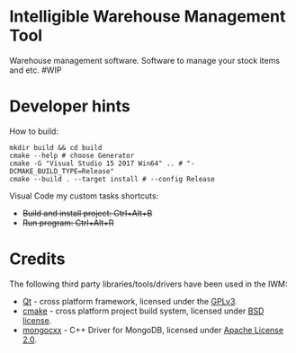 # Intelligible Warehouse Management Tool

Warehouse management software. Software to manage your stock items and etc. #WIP

# Developer hints

How to build: 

```
mkdir build && cd build
cmake --help # choose Generator
cmake -G "Visual Studio 15 2017 Win64" .. # "-DCMAKE_BUILD_TYPE=Release" 
cmake --build . --target install # --config Release
```

Visual Code my custom tasks shortcuts:
- ~~Build and install project: Ctrl+Alt+B~~
- ~~Run program: Ctrl+Alt+R~~


# Credits

The following third party libraries/tools/drivers have been used in the IWM:

- [Qt](https://www.qt.io/download) - cross platform framework, licensed under the [GPLv3](https://www.gnu.org/licenses/gpl-3.0.en.html).
- [cmake](www.cmake.org) - cross platform project build system, licensed under [BSD license](https://gitlab.kitware.com/cmake/cmake/raw/master/Copyright.txt).
- [mongocxx](http://mongocxx.org/) - C++ Driver for MongoDB, licensed under [Apache License 2.0](https://github.com/mongodb/mongo-cxx-driver/blob/master/LICENSE).    